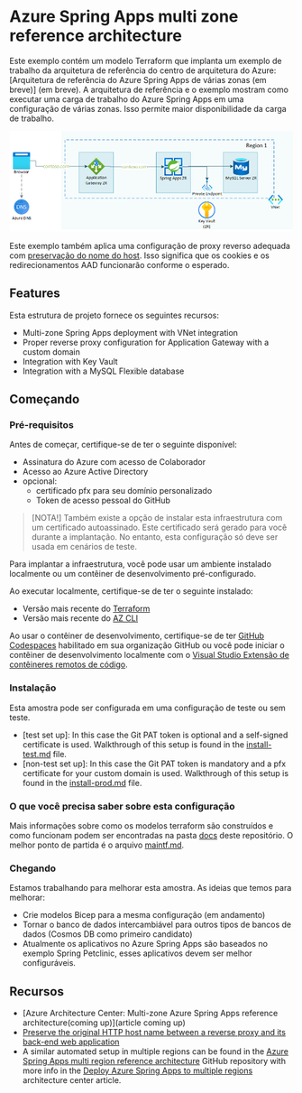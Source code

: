 # Azure Spring Apps multi zone reference architecture

Este exemplo contém um modelo Terraform que implanta um exemplo de trabalho da arquitetura de referência do centro de arquitetura do Azure: [Arquitetura de referência do Azure Spring Apps de várias zonas (em breve)] (em breve). A arquitetura de referência e o exemplo mostram como executar uma carga de trabalho do Azure Spring Apps em uma configuração de várias zonas. Isso permite maior disponibilidade da carga de trabalho.

![Multi zone Spring Apps architecture diagram](./images/multi-zone-spring-apps-reference-architecture.png)

Este exemplo também aplica uma configuração de proxy reverso adequada com [preservação do nome do host](https://learn.microsoft.com/azure/architecture/best-practices/host-name-preservation). Isso significa que os cookies e os redirecionamentos AAD funcionarão conforme o esperado.

## Features

Esta estrutura de projeto fornece os seguintes recursos:

- Multi-zone Spring Apps deployment with VNet integration
- Proper reverse proxy configuration for Application Gateway with a custom domain
- Integration with Key Vault
- Integration with a MySQL Flexible database

## Começando

### Pré-requisitos

Antes de começar, certifique-se de ter o seguinte disponível:

- Assinatura do Azure com acesso de Colaborador
- Acesso ao Azure Active Directory
- opcional:
   - certificado pfx para seu domínio personalizado
   - Token de acesso pessoal do GitHub

> [NOTA!]
> Também existe a opção de instalar esta infraestrutura com um certificado autoassinado. Este certificado será gerado para você durante a implantação. No entanto, esta configuração só deve ser usada em cenários de teste.

Para implantar a infraestrutura, você pode usar um ambiente instalado localmente ou um contêiner de desenvolvimento pré-configurado.

Ao executar localmente, certifique-se de ter o seguinte instalado:

- Versão mais recente do [Terraform](https://learn.hashicorp.com/tutorials/terraform/install-cli)
- Versão mais recente do [AZ CLI](https://learn.microsoft.com/en-us/cli/azure/install-azure-cli)

Ao usar o contêiner de desenvolvimento, certifique-se de ter [GitHub Codespaces](https://docs.github.com/codespaces/overview) habilitado em sua organização GitHub ou você pode iniciar o contêiner de desenvolvimento localmente com o [Visual Studio Extensão de contêineres remotos de código](https://code.visualstudio.com/docs/remote/containers).

### Instalação

Esta amostra pode ser configurada em uma configuração de teste ou sem teste.

- [test set up]: In this case the Git PAT token is optional and a self-signed certificate is used. Walkthrough of this setup is found in the [install-test.md](docs/install-test.md) file.
- [non-test set up]: In this case the Git PAT token is mandatory and a pfx certificate for your custom domain is used. Walkthrough of this setup is found in the [install-prod.md](docs/install-prod.md) file.

### O que você precisa saber sobre esta configuração

Mais informações sobre como os modelos terraform são construídos e como funcionam podem ser encontradas na pasta [docs](docs) deste repositório. O melhor ponto de partida é o arquivo [maintf.md](docs/maintf.md).

### Chegando

Estamos trabalhando para melhorar esta amostra. As ideias que temos para melhorar:

- Crie modelos Bicep para a mesma configuração (em andamento)
- Tornar o banco de dados intercambiável para outros tipos de bancos de dados (Cosmos DB como primeiro candidato)
- Atualmente os aplicativos no Azure Spring Apps são baseados no exemplo Spring Petclinic, esses aplicativos devem ser melhor configuráveis.

## Recursos

- [Azure Architecture Center: Multi-zone Azure Spring Apps reference architecture(coming up)](article coming up)
- [Preserve the original HTTP host name between a reverse proxy and its back-end web application](https://learn.microsoft.com/azure/architecture/best-practices/host-name-preservation)
- A similar automated setup in multiple regions can be found in the [Azure Spring Apps multi region reference architecture](https://github.com/Azure-Samples/azure-spring-apps-multi-region) GitHub repository with more info in the [Deploy Azure Spring Apps to multiple regions](https://learn.microsoft.com/azure/architecture/reference-architectures/microservices/spring-apps-multi-region) architecture center article.
